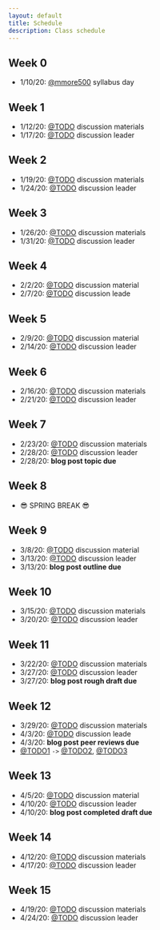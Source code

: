 ```yaml
---
layout: default
title: Schedule
description: Class schedule
---
```


## Week 0
* 1/10/20: [@mmore500](https://github.com/mmore500) syllabus day

## Week 1
* 1/12/20: [@TODO](https://github.com/TODO) discussion materials
* 1/17/20: [@TODO](https://github.com/TODO) discussion leader

## Week 2
* 1/19/20: [@TODO](https://github.com/TODO) discussion materials
* 1/24/20: [@TODO](https://github.com/TODO) discussion leader

## Week 3
* 1/26/20: [@TODO](https://github.com/TODO) discussion materials
* 1/31/20: [@TODO](https://github.com/TODO) discussion leader

## Week 4
*  2/2/20: [@TODO](https://github.com/TODO) discussion material
*  2/7/20: [@TODO](https://github.com/TODO) discussion leade

## Week 5
*  2/9/20: [@TODO](https://github.com/TODO) discussion material
* 2/14/20: [@TODO](https://github.com/TODO) discussion leader

## Week 6
* 2/16/20: [@TODO](https://github.com/TODO) discussion materials
* 2/21/20: [@TODO](https://github.com/TODO) discussion leader

## Week 7
* 2/23/20: [@TODO](https://github.com/TODO) discussion materials
* 2/28/20: [@TODO](https://github.com/TODO) discussion leader
* 2/28/20: **blog post topic due**

## Week 8
* 😎 SPRING BREAK 😎

## Week 9
*  3/8/20: [@TODO](https://github.com/TODO) discussion material
* 3/13/20: [@TODO](https://github.com/TODO) discussion leader
* 3/13/20: **blog post outline due**

## Week 10
* 3/15/20: [@TODO](https://github.com/TODO) discussion materials
* 3/20/20: [@TODO](https://github.com/TODO) discussion leader


## Week 11
* 3/22/20: [@TODO](https://github.com/TODO) discussion materials
* 3/27/20: [@TODO](https://github.com/TODO) discussion leader
* 3/27/20: **blog post rough draft due**

## Week 12
* 3/29/20: [@TODO](https://github.com/TODO) discussion materials
*  4/3/20: [@TODO](https://github.com/TODO) discussion leade
*  4/3/20: **blog post peer reviews due**
  * [@TODO1](https://github.com/TODO) `->` [@TODO2](https://github.com/TODO), [@TODO3](https://github.com/TODO)

## Week 13
*  4/5/20: [@TODO](https://github.com/TODO) discussion material
* 4/10/20: [@TODO](https://github.com/TODO) discussion leader
* 4/10/20: **blog post completed draft due**

## Week 14
* 4/12/20: [@TODO](https://github.com/TODO) discussion materials
* 4/17/20: [@TODO](https://github.com/TODO) discussion leader

## Week 15
* 4/19/20: [@TODO](https://github.com/TODO) discussion materials
* 4/24/20: [@TODO](https://github.com/TODO) discussion leader
